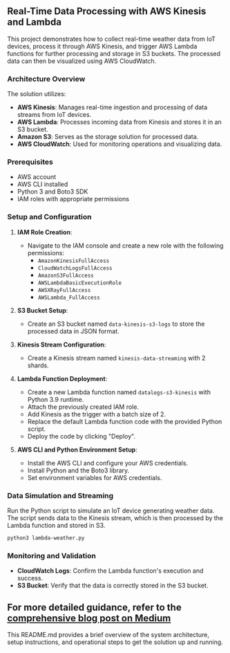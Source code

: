 ## Real-Time Data Processing with AWS Kinesis and Lambda

This project demonstrates how to collect real-time weather data from IoT devices, process it through AWS Kinesis, and trigger AWS Lambda functions for further processing and storage in S3 buckets. The processed data can then be visualized using AWS CloudWatch.

### Architecture Overview

The solution utilizes:
- **AWS Kinesis**: Manages real-time ingestion and processing of data streams from IoT devices.
- **AWS Lambda**: Processes incoming data from Kinesis and stores it in an S3 bucket.
- **Amazon S3**: Serves as the storage solution for processed data.
- **AWS CloudWatch**: Used for monitoring operations and visualizing data.

### Prerequisites

- AWS account
- AWS CLI installed
- Python 3 and Boto3 SDK
- IAM roles with appropriate permissions

### Setup and Configuration

1. **IAM Role Creation**:
    - Navigate to the IAM console and create a new role with the following permissions:
        - `AmazonKinesisFullAccess`
        - `CloudWatchLogsFullAccess`
        - `AmazonS3FullAccess`
        - `AWSLambdaBasicExecutionRole`
        - `AWSXRayFullAccess`
        - `AWSLambda_FullAccess`

2. **S3 Bucket Setup**:
    - Create an S3 bucket named `data-kinesis-s3-logs` to store the processed data in JSON format.

3. **Kinesis Stream Configuration**:
    - Create a Kinesis stream named `kinesis-data-streaming` with 2 shards.

4. **Lambda Function Deployment**:
    - Create a new Lambda function named `datalogs-s3-kinesis` with Python 3.9 runtime.
    - Attach the previously created IAM role.
    - Add Kinesis as the trigger with a batch size of 2.
    - Replace the default Lambda function code with the provided Python script.
    - Deploy the code by clicking "Deploy".

5. **AWS CLI and Python Environment Setup**:
    - Install the AWS CLI and configure your AWS credentials.
    - Install Python and the Boto3 library.
    - Set environment variables for AWS credentials.

### Data Simulation and Streaming

Run the Python script to simulate an IoT device generating weather data. The script sends data to the Kinesis stream, which is then processed by the Lambda function and stored in S3.

```bash
python3 lambda-weather.py
```

### Monitoring and Validation

- **CloudWatch Logs**: Confirm the Lambda function's execution and success.
- **S3 Bucket**: Verify that the data is correctly stored in the S3 bucket.

For more detailed guidance, refer to the [comprehensive blog post on Medium](https://alpharm.medium.com)
---

This README.md provides a brief overview of the system architecture, setup instructions, and operational steps to get the solution up and running.